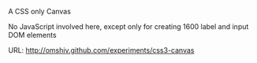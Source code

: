 
A CSS only Canvas

No JavaScript involved here, except only for creating 1600 label and input DOM elements

URL: http://omshiv.github.com/experiments/css3-canvas
